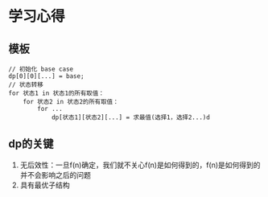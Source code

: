 # 学习心得
## 模板
```
// 初始化 base case
dp[0][0][...] = base;
// 状态转移
for 状态1 in 状态1的所有取值：
    for 状态2 in 状态2的所有取值：
        for ...
            dp[状态1][状态2][...] = 求最值(选择1，选择2...)d
```

## dp的关键
1. 无后效性：一旦f(n)确定，我们就不关心f(n)是如何得到的，f(n)是如何得到的并不会影响之后的问题
2. 具有最优子结构